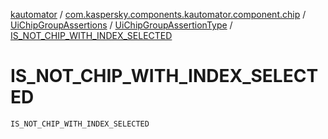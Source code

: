 [kautomator](../../../index.md) / [com.kaspersky.components.kautomator.component.chip](../../index.md) / [UiChipGroupAssertions](../index.md) / [UiChipGroupAssertionType](index.md) / [IS_NOT_CHIP_WITH_INDEX_SELECTED](./-i-s_-n-o-t_-c-h-i-p_-w-i-t-h_-i-n-d-e-x_-s-e-l-e-c-t-e-d.md)

# IS_NOT_CHIP_WITH_INDEX_SELECTED

`IS_NOT_CHIP_WITH_INDEX_SELECTED`